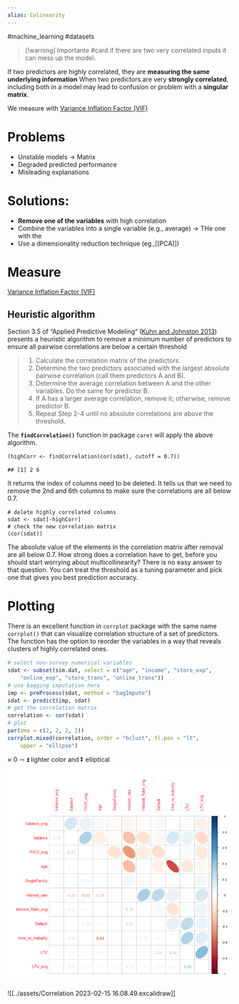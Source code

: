 ```yaml
---
alias: Colinearity
---
```


#machine_learning #datasets
> [!warning] Importante #card
> if there are two very correlated inputs it can mess up the model. 


If two predictors are highly correlated, they are **measuring the same underlying information**
When two predictors are very **strongly correlated**, including both in a model may lead to confusion or problem with a **singular matrix**.

We measure with [Variance Inflation Factor (VIF)](Variance%20Inflation%20Factor%20(VIF).md)
# Problems
- Unstable models -> Matrix 
- Degraded predicted performance
- Misleading explanations
# Solutions:
 - **Remove one of the variables** with high correlation
 - Combine the variables into a single variable (e.g., average) -> THe one with the 
-  Use a dimensionality reduction technique (eg.,[[PCA]])

# Measure 
 [Variance Inflation Factor (VIF)](Variance%20Inflation%20Factor%20(VIF).md)
## Heuristic algorithm
Section 3.5 of “Applied Predictive Modeling” ([Kuhn and Johnston 2013](https://scientistcafe.com/ids/collinearity.html#ref-APM)) presents a heuristic algorithm to remove a minimum number of predictors to ensure all pairwise correlations are below a certain threshold

> 1.  Calculate the correlation matrix of the predictors.
> 2.  Determine the two predictors associated with the largest absolute pairwise correlation (call them predictors A and B).
> 3.  Determine the average correlation between A and the other variables. Do the same for predictor B.
> 4.  If A has a larger average correlation, remove it; otherwise, remove predictor B.
> 5.  Repeat Step 2-4 until no absolute correlations are above the threshold.

The **`findCorrelation()`** function in package `caret` will apply the above algorithm.

```
(highCorr <- findCorrelation(cor(sdat), cutoff = 0.7))
```

```
## [1] 2 6
```

It returns the index of columns need to be deleted. It tells us that we need to remove the 2nd and 6th columns to make sure the correlations are all below 0.7.

```
# delete highly correlated columns
sdat <- sdat[-highCorr]
# check the new correlation matrix
(cor(sdat))
```

The absolute value of the elements in the correlation matrix after removal are all below 0.7. How strong does a correlation have to get, before you should start worrying about multicollinearity? There is no easy answer to that question. You can treat the threshold as a tuning parameter and pick one that gives you best prediction accuracy.

# Plotting
There is an excellent function in `corrplot` package with the same name `corrplot()` that can visualize correlation structure of a set of predictors. The function has the option to reorder the variables in a way that reveals clusters of highly correlated ones.

```r
# select non-survey numerical variables
sdat <- subset(sim.dat, select = c("age", "income", "store_exp", 
    "online_exp", "store_trans", "online_trans"))
# use bagging imputation here
imp <- preProcess(sdat, method = "bagImpute")
sdat <- predict(imp, sdat)
# get the correlation matrix
correlation <- cor(sdat)
# plot
par(oma = c(2, 2, 2, 2))
corrplot.mixed(correlation, order = "hclust", tl.pos = "lt", 
    upper = "ellipse")
```
≈ 0 ⇾ ⏫ lighter color and  ⏬ elliptical
![](../assets/Pasted%20image%2020230220141925.png)


![[../assets/Correlation 2023-02-15 16.08.49.excalidraw]]

